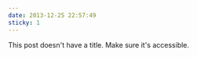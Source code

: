 ```yaml
---
date: 2013-12-25 22:57:49
sticky: 1
---
```


This post doesn't have a title. Make sure it's accessible.